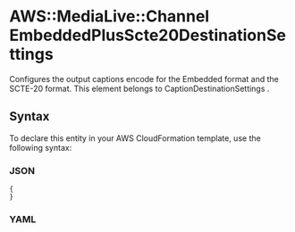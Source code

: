 # AWS::MediaLive::Channel EmbeddedPlusScte20DestinationSettings<a name="aws-properties-medialive-channel-embeddedplusscte20destinationsettings"></a>

Configures the output captions encode for the Embedded format and the SCTE\-20 format\. This element belongs to CaptionDestinationSettings \.

## Syntax<a name="aws-properties-medialive-channel-embeddedplusscte20destinationsettings-syntax"></a>

To declare this entity in your AWS CloudFormation template, use the following syntax:

### JSON<a name="aws-properties-medialive-channel-embeddedplusscte20destinationsettings-syntax.json"></a>

```
{
}
```

### YAML<a name="aws-properties-medialive-channel-embeddedplusscte20destinationsettings-syntax.yaml"></a>

```
```